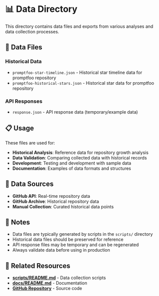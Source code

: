 # 📊 Data Directory

This directory contains data files and exports from various analyses and data collection processes.

## 📁 Data Files

### **Historical Data**
- `promptfoo-star-timeline.json` - Historical star timeline data for promptfoo repository
- `promptfoo-historical-stars.json` - Historical star data for promptfoo repository

### **API Responses**
- `response.json` - API response data (temporary/example data)

## 📋 **Usage**

These files are used for:
- **Historical Analysis**: Reference data for repository growth analysis
- **Data Validation**: Comparing collected data with historical records
- **Development**: Testing and development with sample data
- **Documentation**: Examples of data formats and structures

## 🔄 **Data Sources**

- **GitHub API**: Real-time repository data
- **GitHub Archive**: Historical repository data
- **Manual Collection**: Curated historical data points

## 📝 **Notes**

- Data files are typically generated by scripts in the `scripts/` directory
- Historical data files should be preserved for reference
- API response files may be temporary and can be regenerated
- Always validate data before using in production

## 🔗 **Related Resources**

- **[scripts/README.md](../scripts/README.md)** - Data collection scripts
- **[docs/README.md](../docs/README.md)** - Documentation
- **[GitHub Repository](https://github.com/Mihirgupta25/open-source-tracker)** - Source code 
